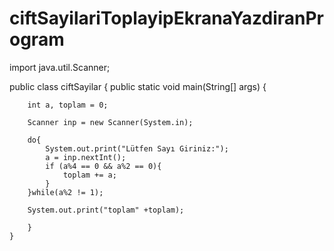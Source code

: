 # ciftSayilariToplayipEkranaYazdiranProgram
import java.util.Scanner;

public class ciftSayilar {
    public static void main(String[] args) {

        int a, toplam = 0;

        Scanner inp = new Scanner(System.in);

        do{
            System.out.print("Lütfen Sayı Giriniz:");
            a = inp.nextInt();
            if (a%4 == 0 && a%2 == 0){
                toplam += a;
            }
        }while(a%2 != 1);

        System.out.print("toplam" +toplam);

        }
    }
